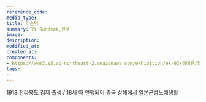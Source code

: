 ```yaml
---
reference_code:
media_type:
title: 이순덕
summary: Yi Sundeok,한국
image:
description:
modified_at:
created_at:
components:
- https://wwm3.s3.ap-northeast-2.amazonaws.com/exhibition/ex-02/생애관/할머니들/이순덕.JPG
tags:
-
---
```

1918 전라북도 김제 출생 / 
18세 때 연행되어 중국 상해에서 일본군성노예생활